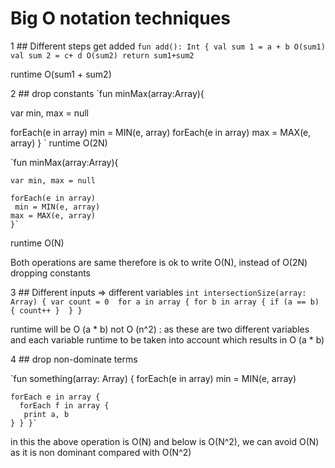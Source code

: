 # Big O notation techniques

1 ## Different steps get added
`fun add(): Int {
   val sum 1 = a + b O(sum1)
   val sum 2 = c+ d O(sum2)
   return sum1+sum2 `
   
   runtime O(sum1 + sum2)
 
2 ## drop constants
`fun minMax(array:Array){
   
   var min, max = null
   
   forEach(e in array)
    min = MIN(e, array)
   forEach(e in array)
    max = MAX(e, array)
	}
	`
  runtime O(2N)
  
  `fun minMax(array:Array){
	
	var min, max = null 
	
	forEach(e in array)
	 min = MIN(e, array)
    max = MAX(e, array)
	}`
  
  runtime O(N)
  
 Both operations are same therefore is ok to write O(N), instead of O(2N)
 dropping constants
 
 3 ## Different inputs => different variables
 `int intersectionSize(array: Array) {
  var count = 0 
  for a in array {
   for b in array {
     if (a == b) {
      count++
} 
}
}`

runtime will be O (a * b) not O (n^2) : as these are two different variables and each variable runtime 
to be taken into account which results in O (a * b) 

4 ## drop non-dominate terms

`fun something(array: Array) {
 forEach(e in array)
    min = MIN(e, array)
	
	forEach e in array {
	  forEach f in array {
	   print a, b 
	} } }`
  
  in this the above operation is O(N) and below is O(N^2), we can avoid O(N) as it is
non dominant compared with O(N^2) 

